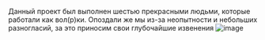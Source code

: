 Данный проект был выполнен шестью прекрасными людьми, которые работали как вол(р)ки.
Опоздали же мы из-за неопытности и небольших разногласий, за это приносим свои глубочайшие извенения 
![image](https://github.com/N1kaPK/Practica/assets/144829357/909f442f-8e58-42ca-9c7a-7d52ee93ef5c)
